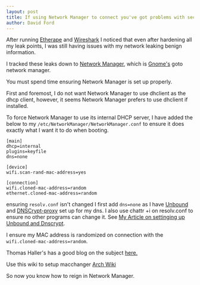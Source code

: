 ```yaml
---
layout: post
title: If using Network Manager to connect you've got problems with security
author: David Ford
---
```


After running [Etherape](https://en.wikipedia.org/wiki/EtherApe) and [Wireshark](https://en.wikipedia.org/wiki/Wireshark) I noticed that even after hardening all my leak points, I was still having issues with my network leaking benign information.

I tracked these leaks down to [Network Manager](https://en.wikipedia.org/wiki/NetworkManager), which is [Gnome's](https://en.wikipedia.org/wiki/GNOME) goto network manager.

You must spend time ensuring Network Manager is set up properly.

First and foremost, I do not want Network Manager to use dhclient as the dhcp client, however, it seems Network Manager prefers to use dhclient if installed.

To force Network Manager to use its internal DHCP server, I have added the below to my `/etc/NetworkManager/NetworkManager.conf` to ensure it does exactly what I want it to do when booting.

```
[main]
dhcp=internal
plugins=keyfile
dns=none

[device]
wifi.scan-rand-mac-address=yes

[connection]
wifi.cloned-mac-address=random
ethernet.cloned-mac-address=random
```

ensuring `resolv.conf` isn't changed I first add `dns=none` as I have [Unbound](https://unbound.net/) and [DNSCrypt-proxy](https://www.dnscrypt.org/) set up for my dns.  I also use chattr +i on resolv.conf to ensure no other programs can change it. See [My Article on settinging up Unbound and Dnscrypt](http://djfordz.com/2017/02/05/DNSCrypt-proxy-getting-it-working-on-your-system.html).

I ensure my MAC address is randomized on connection with the `wifi.cloned-mac-address=random`.

Thomas Haller's has a good blog on the subject [here.](https://blogs.gnome.org/thaller/2016/08/26/mac-address-spoofing-in-networkmanager-1-4-0/)

Use this wiki to setup macchanger [Arch Wiki](https://wiki.archlinux.org/index.php/MAC_address_spoofing)

So now you know how to reign in Network Manager.
